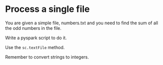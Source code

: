 # Process a single file

You are given a simple file, numbers.txt and you need to find the sum of all the odd numbers in the file.

Write a pyspark script to do it.

Use the `sc.textFile` method.

Remember to convert strings to integers.
